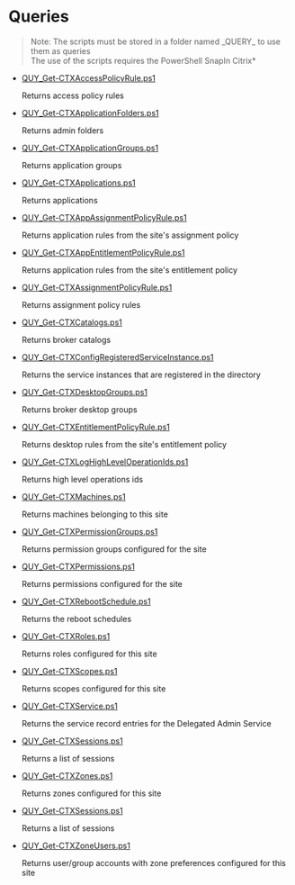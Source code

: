 # Queries

> Note: The scripts must be stored in a folder named \_QUERY_ to use them as queries
><br>The use of the scripts requires the PowerShell SnapIn Citrix*  

+ [QUY_Get-CTXAccessPolicyRule.ps1](./QUY_Get-CTXAccessPolicyRule.ps1)

  Returns access policy rules 

+ [QUY_Get-CTXApplicationFolders.ps1](./QUY_Get-CTXApplicationFolders.ps1)

  Returns admin folders

+ [QUY_Get-CTXApplicationGroups.ps1](./QUY_Get-CTXApplicationGroups.ps1)

  Returns application groups

+ [QUY_Get-CTXApplications.ps1](./QUY_Get-CTXApplications.ps1)

  Returns applications 

+ [QUY_Get-CTXAppAssignmentPolicyRule.ps1](./QUY_Get-CTXAppAssignmentPolicyRule.ps1)

  Returns application rules from the site's assignment policy

+ [QUY_Get-CTXAppEntitlementPolicyRule.ps1](./QUY_Get-CTXAppEntitlementPolicyRule.ps1)

  Returns application rules from the site's entitlement policy

+ [QUY_Get-CTXAssignmentPolicyRule.ps1](./QUY_Get-CTXAssignmentPolicyRule.ps1)

  Returns assignment policy rules

+ [QUY_Get-CTXCatalogs.ps1](./QUY_Get-CTXCatalogs.ps1)

  Returns broker catalogs  

+ [QUY_Get-CTXConfigRegisteredServiceInstance.ps1](./QUY_Get-CTXConfigRegisteredServiceInstance.ps1)

  Returns the service instances that are registered in the directory 

+ [QUY_Get-CTXDesktopGroups.ps1](./QUY_Get-CTXDesktopGroups.ps1)

  Returns broker desktop groups  

+ [QUY_Get-CTXEntitlementPolicyRule.ps1](./QUY_Get-CTXEntitlementPolicyRule.ps1)

  Returns desktop rules from the site's entitlement policy 

+ [QUY_Get-CTXLogHighLevelOperationIds.ps1](./QUY_Get-CTXLogHighLevelOperationIds.ps1)

  Returns high level operations ids

+ [QUY_Get-CTXMachines.ps1](./QUY_Get-CTXMachines.ps1)

  Returns machines belonging to this site 

+ [QUY_Get-CTXPermissionGroups.ps1](./QUY_Get-CTXPermissionGroups.ps1)

  Returns permission groups configured for the site

+ [QUY_Get-CTXPermissions.ps1](./QUY_Get-CTXPermissions.ps1)

  Returns permissions configured for the site

+ [QUY_Get-CTXRebootSchedule.ps1](./QUY_Get-CTXRebootSchedule.ps1)

  Returns the reboot schedules

+ [QUY_Get-CTXRoles.ps1](./QUY_Get-CTXRoles.ps1)

  Returns roles configured for this site

+ [QUY_Get-CTXScopes.ps1](./QUY_Get-CTXScopes.ps1)

  Returns scopes configured for this site

+ [QUY_Get-CTXService.ps1](./QUY_Get-CTXService.ps1)

  Returns the service record entries for the Delegated Admin Service

+ [QUY_Get-CTXSessions.ps1](./QUY_Get-CTXSessions.ps1)

  Returns a list of sessions

+ [QUY_Get-CTXZones.ps1](./QUY_Get-CTXZones.ps1)

  Returns zones configured for this site

+ [QUY_Get-CTXSessions.ps1](./QUY_Get-CTXSessions.ps1)

  Returns a list of sessions

+ [QUY_Get-CTXZoneUsers.ps1](./QUY_Get-CTXZoneUsers.ps1)

  Returns user/group accounts with zone preferences configured for this site